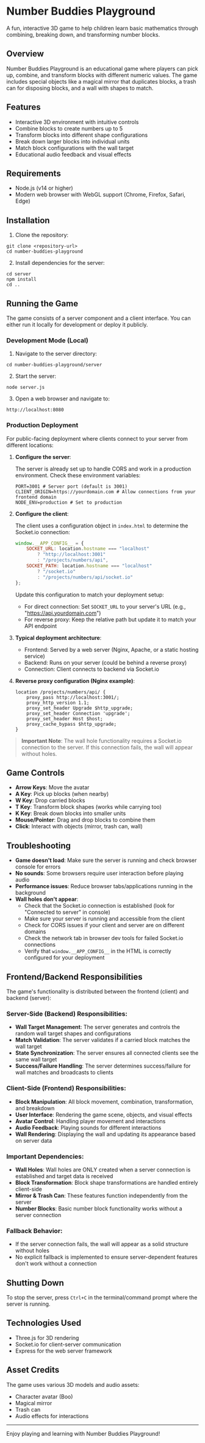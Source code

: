 # Number Buddies Playground

A fun, interactive 3D game to help children learn basic mathematics through combining, breaking down, and transforming number blocks.

## Overview

Number Buddies Playground is an educational game where players can pick up, combine, and transform blocks with different numeric values. The game includes special objects like a magical mirror that duplicates blocks, a trash can for disposing blocks, and a wall with shapes to match.

## Features

- Interactive 3D environment with intuitive controls
- Combine blocks to create numbers up to 5
- Transform blocks into different shape configurations
- Break down larger blocks into individual units
- Match block configurations with the wall target
- Educational audio feedback and visual effects

## Requirements

- Node.js (v14 or higher)
- Modern web browser with WebGL support (Chrome, Firefox, Safari, Edge)

## Installation

1. Clone the repository:
```
git clone <repository-url>
cd number-buddies-playground
```

2. Install dependencies for the server:
```
cd server
npm install
cd ..
```

## Running the Game

The game consists of a server component and a client interface. You can either run it locally for development or deploy it publicly.

### Development Mode (Local)

1. Navigate to the server directory:
```
cd number-buddies-playground/server
```

2. Start the server:
```
node server.js
```

3. Open a web browser and navigate to:
```
http://localhost:8080
```

### Production Deployment

For public-facing deployment where clients connect to your server from different locations:

1. **Configure the server**:
   
   The server is already set up to handle CORS and work in a production environment. Check these environment variables:
   
   ```
   PORT=3001 # Server port (default is 3001)
   CLIENT_ORIGIN=https://yourdomain.com # Allow connections from your frontend domain
   NODE_ENV=production # Set to production
   ```

2. **Configure the client**:
   
   The client uses a configuration object in `index.html` to determine the Socket.io connection:
   
   ```javascript
   window.__APP_CONFIG__ = {
       SOCKET_URL: location.hostname === "localhost" 
           ? "http://localhost:3001" 
           : "/projects/numbers/api",
       SOCKET_PATH: location.hostname === "localhost"
           ? "/socket.io"
           : "/projects/numbers/api/socket.io"
   };
   ```
   
   Update this configuration to match your deployment setup:
   
   - For direct connection: Set `SOCKET_URL` to your server's URL (e.g., "https://api.yourdomain.com")
   - For reverse proxy: Keep the relative path but update it to match your API endpoint

3. **Typical deployment architecture**:
   
   - Frontend: Served by a web server (Nginx, Apache, or a static hosting service)
   - Backend: Runs on your server (could be behind a reverse proxy)
   - Connection: Client connects to backend via Socket.io

4. **Reverse proxy configuration (Nginx example)**:
   
   ```
   location /projects/numbers/api/ {
       proxy_pass http://localhost:3001/;
       proxy_http_version 1.1;
       proxy_set_header Upgrade $http_upgrade;
       proxy_set_header Connection 'upgrade';
       proxy_set_header Host $host;
       proxy_cache_bypass $http_upgrade;
   }
   ```

> **Important Note**: The wall hole functionality requires a Socket.io connection to the server. If this connection fails, the wall will appear without holes.

## Game Controls

- **Arrow Keys**: Move the avatar
- **A Key**: Pick up blocks (when nearby)
- **W Key**: Drop carried blocks
- **T Key**: Transform block shapes (works while carrying too)
- **K Key**: Break down blocks into smaller units
- **Mouse/Pointer**: Drag and drop blocks to combine them
- **Click**: Interact with objects (mirror, trash can, wall)

## Troubleshooting

- **Game doesn't load**: Make sure the server is running and check browser console for errors
- **No sounds**: Some browsers require user interaction before playing audio
- **Performance issues**: Reduce browser tabs/applications running in the background
- **Wall holes don't appear**: 
  - Check that the Socket.io connection is established (look for "Connected to server" in console)
  - Make sure your server is running and accessible from the client
  - Check for CORS issues if your client and server are on different domains
  - Check the network tab in browser dev tools for failed Socket.io connections
  - Verify that `window.__APP_CONFIG__` in the HTML is correctly configured for your deployment

## Frontend/Backend Responsibilities

The game's functionality is distributed between the frontend (client) and backend (server):

### Server-Side (Backend) Responsibilities:
- **Wall Target Management**: The server generates and controls the random wall target shapes and configurations
- **Match Validation**: The server validates if a carried block matches the wall target
- **State Synchronization**: The server ensures all connected clients see the same wall target
- **Success/Failure Handling**: The server determines success/failure for wall matches and broadcasts to clients

### Client-Side (Frontend) Responsibilities:
- **Block Manipulation**: All block movement, combination, transformation, and breakdown
- **User Interface**: Rendering the game scene, objects, and visual effects
- **Avatar Control**: Handling player movement and interactions
- **Audio Feedback**: Playing sounds for different interactions
- **Wall Rendering**: Displaying the wall and updating its appearance based on server data

### Important Dependencies:
- **Wall Holes**: Wall holes are ONLY created when a server connection is established and target data is received
- **Block Transformation**: Block shape transformations are handled entirely client-side
- **Mirror & Trash Can**: These features function independently from the server
- **Number Blocks**: Basic number block functionality works without a server connection

### Fallback Behavior:
- If the server connection fails, the wall will appear as a solid structure without holes
- No explicit fallback is implemented to ensure server-dependent features don't work without a connection

## Shutting Down

To stop the server, press `Ctrl+C` in the terminal/command prompt where the server is running.

## Technologies Used

- Three.js for 3D rendering
- Socket.io for client-server communication
- Express for the web server framework

## Asset Credits

The game uses various 3D models and audio assets:
- Character avatar (Boo)
- Magical mirror
- Trash can
- Audio effects for interactions

---

Enjoy playing and learning with Number Buddies Playground!